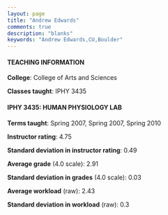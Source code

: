 ```yaml
---
layout: page
title: "Andrew Edwards" 
comments: true
description: "blanks"
keywords: "Andrew Edwards,CU,Boulder"
---
```

<head>
<script src="https://ajax.googleapis.com/ajax/libs/jquery/2.1.3/jquery.min.js"></script>
<script src="https://dl.dropboxusercontent.com/s/pc42nxpaw1ea4o9/highcharts.js?dl=0"></script>
<!-- <script src="../assets/js/highcharts.js"></script> -->
<style type="text/css">@font-face {
	font-family: "Bebas Neue";
	src: url(https://www.filehosting.org/file/details/544349/BebasNeue Regular.otf) format("opentype");
	}
	h1.Bebas { 
		font-family: "Bebas Neue", Verdana, Tahoma;
	}
</style>
</head>
	   
#### TEACHING INFORMATION

**College**: College of Arts and Sciences

**Classes taught**: IPHY 3435

#### IPHY 3435: HUMAN PHYSIOLOGY LAB

**Terms taught**: Spring 2007, Spring 2007, Spring 2010

**Instructor rating**: 4.75

**Standard deviation in instructor rating**: 0.49

**Average grade** (4.0 scale): 2.91

**Standard deviation in grades** (4.0 scale): 0.03

**Average workload** (raw): 2.43

**Standard deviation in workload** (raw): 0.3


